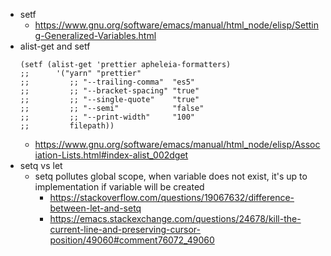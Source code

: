 - setf
  - https://www.gnu.org/software/emacs/manual/html_node/elisp/Setting-Generalized-Variables.html
- alist-get and setf
  ```
  (setf (alist-get 'prettier apheleia-formatters)
  ;;      '("yarn" "prettier"
  ;;         ;; "--trailing-comma"  "es5"
  ;;         ;; "--bracket-spacing" "true"
  ;;         ;; "--single-quote"    "true"
  ;;         ;; "--semi"            "false"
  ;;         ;; "--print-width"     "100"
  ;;         filepath))
  ```
  - https://www.gnu.org/software/emacs/manual/html_node/elisp/Association-Lists.html#index-alist_002dget
- setq vs let
  - setq pollutes global scope, when variable does not exist, it's up to implementation if variable will be created
    - https://stackoverflow.com/questions/19067632/difference-between-let-and-setq
    - https://emacs.stackexchange.com/questions/24678/kill-the-current-line-and-preserving-cursor-position/49060#comment76072_49060
